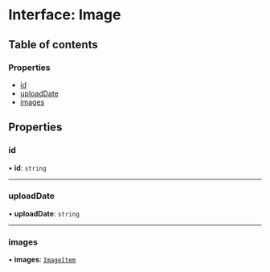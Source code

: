 # Interface: Image

## Table of contents

### Properties

- [id](Image.md#id)
- [uploadDate](Image.md#uploaddate)
- [images](Image.md#images)

## Properties

### id

• **id**: `string`

___

### uploadDate

• **uploadDate**: `string`

___

### images

• **images**: [`ImageItem`](ImageItem.md)
